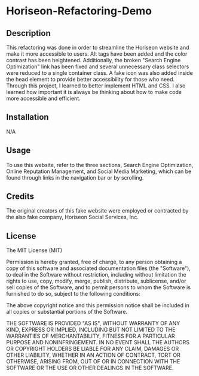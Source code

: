 # Horiseon-Refactoring-Demo


## Description

This refactoring was done in order to streamline the Horiseon website and make it more accessible to users. Alt tags have been added and the color contrast has been heightened. Additionally, the broken "Search Engine Optimization" link has been fixed and several unnecessary class selectors were reduced to a single container class. A fake icon was also added inside the head element to provide better accessibility for those who need. Through this project, I learned to better implement HTML and CSS. I also learned how important it is always be thinking about how to make code more accessible and efficient.  


## Installation 
N/A

## Usage
To use this website, refer to the three sections, Search Engine Optimization, Online Reputation Management, and Social Media Marketing, which can be found through links in the navigation bar or by scrolling. 


## Credits
The original creators of this fake website were employed or contracted by the also fake company, Horiseon Social Services, Inc. 

## License 

The MIT License (MIT)

Permission is hereby granted, free of charge, to any person obtaining a copy of this software and associated documentation files (the "Software"), to deal in the Software without restriction, including without limitation the rights to use, copy, modify, merge, publish, distribute, sublicense, and/or sell copies of the Software, and to permit persons to whom the Software is furnished to do so, subject to the following conditions:

The above copyright notice and this permission notice shall be included in all copies or substantial portions of the Software.

THE SOFTWARE IS PROVIDED "AS IS", WITHOUT WARRANTY OF ANY KIND, EXPRESS OR IMPLIED, INCLUDING BUT NOT LIMITED TO THE WARRANTIES OF MERCHANTABILITY, FITNESS FOR A PARTICULAR PURPOSE AND NONINFRINGEMENT. IN NO EVENT SHALL THE AUTHORS OR COPYRIGHT HOLDERS BE LIABLE FOR ANY CLAIM, DAMAGES OR OTHER LIABILITY, WHETHER IN AN ACTION OF CONTRACT, TORT OR OTHERWISE, ARISING FROM, OUT OF OR IN CONNECTION WITH THE SOFTWARE OR THE USE OR OTHER DEALINGS IN THE SOFTWARE.
